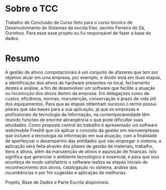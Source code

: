 # Sobre o TCC

Trabalho de Conclusão de Curso feito para o curso técnico de Desenvolvimento de Sistemas da escola Etec Jacinto Ferreira de Sá, Ourinhos. Para esse esse projeto eu fui responsável de fazer a base de dados.

# Resumo 
A gestão de ativos computacionais é um conjunto de afazeres que tem por objetivo atuar em uma empresa, por exemplo, e dividir está em duas etapas, a identificação dos ativos de hardware presentes no local, fechamento destes e análise, a fim de desenvolver um software que facilite a atuação ou locomoção dos ativos dentro da empresa. Em delegações como de custos, eficiência, normas, manutenção, conservação e prazo de vida útil dos equipamentos. Para que as etapas obtenham sucesso o termo possui pilares que são bases para a sua aplicação, já que as empresas e profissionais de tecnologia da Informação, na contemporaneidade têm reunido funções de enorme abrangência o que pode dificultar suas atividades. Como proposta central do trabalho é apresentado um software web/mobile FreshIt que irá aplicar o conceito da gestão em microempresas que incluem a tecnologia da informação em sua atuação, com a finalidade de aperfeiçoar o desempenho das entidades que vão empregar o sistema, a aplicação será feita através dos pilares de gestão de materiais, trabalho, itens e ativos, além da manutenção de ativos e aquisição de finanças. Isto significa que gerenciar o ambiente tecnológico é essencial, e para que isso aconteça de modo satisfatório o software realiza as etapas iniciais de reconhecimento dos ativos, catalogação no sistema, análise das incumbências e por fim sugestão e aplicação de melhorias. 

Projeto, Base de Dados e Parte Escrita disponíveis.
